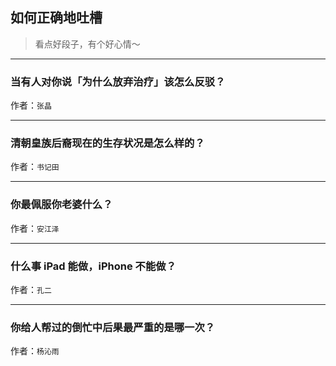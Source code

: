 ## 如何正确地吐槽

> 看点好段子，有个好心情～


 
---

### 当有人对你说「为什么放弃治疗」该怎么反驳？

> 


作者：`张晶`

---

### 清朝皇族后裔现在的生存状况是怎么样的？

> 


作者：`书记田`

---

### 你最佩服你老婆什么？

> 


作者：`安江泽`

---

### 什么事 iPad 能做，iPhone 不能做？

> 


作者：`孔二`

---

### 你给人帮过的倒忙中后果最严重的是哪一次？

> 


作者：`杨沁雨`